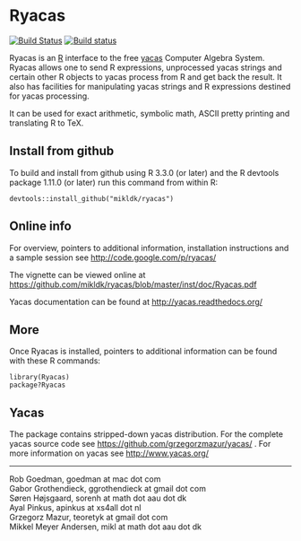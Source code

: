 # Ryacas #
[![Build Status](https://travis-ci.org/mikldk/ryacas.svg?branch=master)](https://travis-ci.org/mikldk/ryacas)
[![Build status](https://ci.appveyor.com/api/projects/status/c8fsb1dvj5gmh703/branch/master?svg=true)](https://ci.appveyor.com/project/mikldk/ryacas/branch/master)

Ryacas is an [R](https://www.r-project.org/) interface to
the free [yacas](http://www.yacas.org) Computer Algebra
System.  Ryacas allows one to send R expressions,
unprocessed yacas strings and certain other R objects to
yacas process from R and get back the result. It also has
facilities for manipulating yacas strings and R expressions
destined for yacas processing.

It can be used for exact arithmetic, symbolic math, ASCII
pretty printing and translating R to TeX. 

## Install from github ##

To build and install from github using R 3.3.0 (or later) and the R devtools package 1.11.0 (or later) run this command from within R:

    devtools::install_github("mikldk/ryacas")

## Online info ##

For overview, pointers to additional information, installation
instructions and a sample session see http://code.google.com/p/ryacas/

The vignette can be viewed online at https://github.com/mikldk/ryacas/blob/master/inst/doc/Ryacas.pdf

Yacas documentation can be found at http://yacas.readthedocs.org/

## More ##
Once Ryacas is installed, pointers to additional information
can be found with these R commands:

    library(Ryacas)
    package?Ryacas


## Yacas ##

The package contains stripped-down yacas distribution. For the complete yacas source code see https://github.com/grzegorzmazur/yacas/ . For more information on yacas see http://www.yacas.org/

---

Rob Goedman, goedman at mac dot com  
Gabor Grothendieck, ggrothendieck at gmail dot com  
Søren Højsgaard, sorenh at math dot aau dot dk  
Ayal Pinkus, apinkus at xs4all dot nl  
Grzegorz Mazur, teoretyk at gmail dot com  
Mikkel Meyer Andersen, mikl at math dot aau dot dk  
